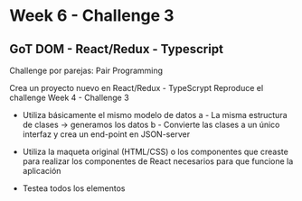 # Week 6 - Challenge 3

## GoT DOM - React/Redux - Typescript

Challenge por parejas: Pair Programming

Crea un proyecto nuevo en React/Redux - TypeScrypt
Reproduce el challenge Week 4 - Challenge 3

- Utiliza básicamente el mismo modelo de datos
  a - La misma estructura de clases -> generamos los datos
  b - Convierte las clases a un único interfaz y crea un end-point en JSON-server

- Utiliza la maqueta original (HTML/CSS) o los componentes que creaste
  para realizar los componentes de React necesarios para que funcione la aplicación

- Testea todos los elementos
